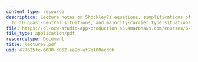 ```yaml
---
content_type: resource
description: Lecture notes on Shockley?s equations, simplifications of Shockley equations
  to 1D quasi-neutral situations, and majority-carrier type situations.
file: https://ol-ocw-studio-app-production.s3.amazonaws.com/courses/6-720j-integrated-microelectronic-devices-spring-2007/477625fc6080d062ea9bef7e100acd0b_lecture9.pdf
file_type: application/pdf
resourcetype: Document
title: lecture9.pdf
uid: 477625fc-6080-d062-ea9b-ef7e100acd0b
---
```

